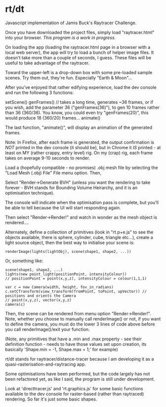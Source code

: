 # rt/dt
Javascript implementation of Jamis Buck's Raytracer Challenge.

Once you have downloaded the project files, simply load "raytracer.html" into your browser. *This program is a work in progress.* 

On loading the app (loading the raytracer.html page in a browser with a local web server), the app will try to load a bunch of helper image files. It doesn't take more than a couple of seconds, I guess. These files will be useful to take advantage of the raytracer.

Toward the upper-left is a drop-down box with some pre-loaded sample scenes. Try them out, they're fun. Especially "Earth & Moon"...

After you've enjoyed that rather edifying experience, load the dev console and run the following 3 functions:

setScene()
genFrames() // takes a long time, generates ~36 frames, or if you wish, add the parameter 36 ("genFrames(36)"), to gen 10 frames rather than 36 (360/36). You know, you could even try "genFrames(20)", this would produce 18 (360/20) frames...
animate()

The last function, "animate()", will display an animation of the generated frames.

Note: In Firefox, after each frame is generated, the output confirmation is *NOT* printed in the dev console (it should be), but in Chrome it *IS* printed - at least on MY (rather crappy, entry level) rig.  On my (crap) rig, each frame takes on average 9-10 seconds to render.


Load a (hopefully compatible - no promises) .obj mesh file by selecting the "Load Mesh (.obj) File" File menu option. Then,

Select "Render->Generate BVH" (unless you want the rendering to take forever - BVH stands for Bounding Volume Heirarchy, and it is an optimisation technique).

The console will indicate when the optimisation pass is complete, but you'll be able to tell because the UI will start responding again.

Then select "Render->Render!" and watch in wonder as the mesh object is rendered....

Alternately, define a collection of primitives (look in "rt.p+e.js" to see the objects available, there is sphere, cylinder, cube, triangle etc...), create a light source object, then the best way to initialise your scene is:

	renderImage(lights(lightObj), scene(shape1, shape2, ...))
	
Or, something like:

	scene(shape1, shape2, ...)
	lights(new point_light(positionPoint, intensityColour))
	// positionPoint = point(x,y,z), intensityColour = colour(1,1,1)
	
	var c = new Camera(width, height, fov_in_radians)
	c.setCTransform(view_transform(fromPoint, toPoint, upVector)) // positions and orients the Camera
	// point(x,y,z), vector(x,y,z)
	camera(c)
	

Then, the scene can be rendered from menu option "Render->Render!". Note, whether you choose to manually call renderImage() or not, if you want to define the camera, you must do the lower 3 lines of code above before you call renderImage()/exit your function.


(Note, any primitives that have a .min and .max property - see their definition function - needs to have those values set upon creation, its basically 'Shape.min = -1, Shape.max = 1;' for example)

rt/dt stands for raytracer/distance-tracer because I am developing it as a quasi-rasterisation-and-raytracing app.

Some optimisations have been performed, but the code largely has not been refactored yet, as like I said, the program is still under development.

Look at 'directtracer.js' and 'rt.graphics.js' for some basic functions available to the dev console for raster-based (rather than raytraced) rendering. So far it's just some basic shapes.